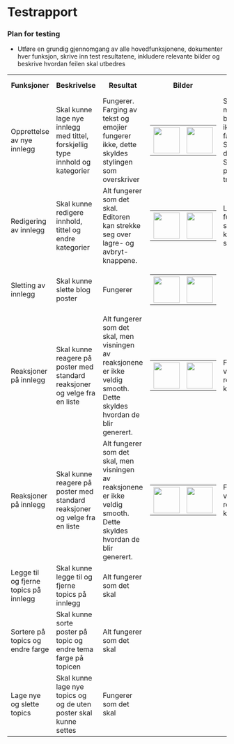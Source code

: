 # Testrapport

### Plan for testing
- Utføre en grundig gjennomgang av alle hovedfunksjonene, dokumenter hver funksjon, skrive inn test resultatene, inkludere relevante bilder og beskrive hvordan feilen skal utbedres

<table>
    <tr>
      <th>Funksjoner</th>
      <th>Beskrivelse</th>
      <th>Resultat</th>
      <th>Bilder</th>
      <th>Eventuelle utbedringer</th>
      <th>Status</th>
    </tr>
    <tr>
      <td>Opprettelse av nye innlegg</td>
      <td>Skal kunne lage nye innlegg med tittel, forskjellig type innhold og kategorier</td>
      <td>Fungerer. Farging av tekst og emojier fungerer ikke, dette skyldes stylingen som overskriver</td>
      <td> 
        <table>
          <th><img src="https://github.com/ArvidWedtstein/Fagproove/assets/71834553/acb438a5-a793-4f75-88a7-118c1f6c3aaf" width="60" /></th>
          <th><img src="https://github.com/ArvidWedtstein/Fagproove/assets/71834553/6625344b-fbda-4b62-a1a3-906f02d796a3" width="60" /></th>
        </table>
      </td>
      <td>Se på hvordan man kan påvirke bare tekst som ikke har en farge-styling. Sørg for at kun de ønskede SVG-ene blir påvirket av transformen</td>
      <td>🟢Fungerer med mindre avvik (ikke fikset)</td>
    </tr>
    <tr>
      <td>Redigering av innlegg</td>
      <td>Skal kunne redigere innhold, tittel og endre kategorier</td>
      <td>Alt fungerer som det skal. Editoren kan strekke seg over lagre- og avbryt-knappene.</td>
      <td> 
        <table>
          <th><img src="https://github.com/ArvidWedtstein/Fagproove/assets/71834553/acb438a5-a793-4f75-88a7-118c1f6c3aaf" width="60" /></th>
          <th><img src="https://github.com/ArvidWedtstein/Fagproove/assets/71834553/6625344b-fbda-4b62-a1a3-906f02d796a3" width="60" /></th>
        </table>
      </td>
      <td>Legg til en funksjon som sikrer at lagre-knappene er synlige</td>
      <td>🟢Fungerer med mindre avvik (ikke fikset)</td>        
    </tr>
    <tr>
      <td>Sletting av innlegg</td>
      <td>Skal kunne slette blog poster</td>
      <td>Fungerer</td>
      <td> 
        <table>
          <th><img src="https://github.com/ArvidWedtstein/Fagproove/assets/71834553/acb438a5-a793-4f75-88a7-118c1f6c3aaf" width="60" /></th>
          <th><img src="https://github.com/ArvidWedtstein/Fagproove/assets/71834553/6625344b-fbda-4b62-a1a3-906f02d796a3" width="60" /></th>
        </table>
      </td>
      <td></td>
      <td>🟢Fungerer</td>        
    </tr>
    <tr>
      <td>Reaksjoner på innlegg</td>
      <td>Skal kunne reagere på poster med standard reaksjoner og velge fra en liste </td>
      <td>Alt fungerer som det skal, men visningen av reaksjonene er ikke veldig smooth. Dette skyldes hvordan de blir generert.</td>
      <td> 
        <table>
          <th><img src="https://github.com/ArvidWedtstein/Fagproove/assets/71834553/acb438a5-a793-4f75-88a7-118c1f6c3aaf" width="60" /></th>
          <th><img src="https://github.com/ArvidWedtstein/Fagproove/assets/71834553/6625344b-fbda-4b62-a1a3-906f02d796a3" width="60" /></th>
        </table>
      </td>
      <td>Forbedre visningen av reaksjonene(ikke kritisk)</td>
      <td>🟢Fungerer</td>        
    </tr>
    <tr>
      <td>Reaksjoner på innlegg</td>
      <td>Skal kunne reagere på poster med standard reaksjoner og velge fra en liste </td>
      <td>Alt fungerer som det skal, men visningen av reaksjonene er ikke veldig smooth. Dette skyldes hvordan de blir generert.</td>
      <td> 
        <table>
          <th><img src="https://github.com/ArvidWedtstein/Fagproove/assets/71834553/acb438a5-a793-4f75-88a7-118c1f6c3aaf" width="60" /></th>
          <th><img src="https://github.com/ArvidWedtstein/Fagproove/assets/71834553/6625344b-fbda-4b62-a1a3-906f02d796a3" width="60" /></th>
        </table>
      </td>
      <td>Forbedre visningen av reaksjonene(ikke kritisk)</td>
      <td>🟢Fungerer</td>        
    </tr>
    <tr>
      <td>Legge til og fjerne topics på innlegg</td>
      <td>Skal kunne legge til og fjerne topics på innlegg </td>
      <td>Alt fungerer som det skal</td>
      <td> </td>
      <td></td>
      <td>🟢Fungerer</td>        
    </tr>
      <td>Sortere på topics og endre farge</td>
      <td>Skal kunne sorte poster på topic og endre tema farge på topicen </td>
      <td>Alt fungerer som det skal</td>
      <td> </td>
      <td></td>
      <td>🟢Fungerer</td>        
    </tr>        
    </tr>
      <td>Lage nye og slette topics</td>
      <td>Skal kunne lage nye topics og og de uten poster skal kunne settes</td>
      <td>Fungerer som det skal</td>
      <td></td>
      <td></td>
      <td>🟢Fungerer</td>        
    </tr>
</table>
